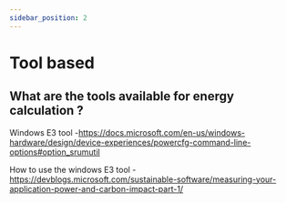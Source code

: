 ```yaml
---
sidebar_position: 2
---
```



# Tool based

## What are the tools available for energy calculation ?

Windows E3 tool -https://docs.microsoft.com/en-us/windows-hardware/design/device-experiences/powercfg-command-line-options#option_srumutil

How to use the windows E3 tool - https://devblogs.microsoft.com/sustainable-software/measuring-your-application-power-and-carbon-impact-part-1/